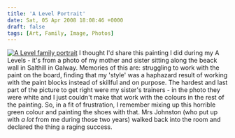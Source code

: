 ```yaml
---
title: 'A Level Portrait'
date: Sat, 05 Apr 2008 18:08:46 +0000
draft: false
tags: [Art, Family, Image, Photos]
---
```


[![A Level family portrait](http://gerard.interwebworld.co.uk/files/2008/04/a-level-portrait.jpg)](http://gerard.interwebworld.co.uk/files/2008/04/a-level-portrait.jpg) I thought I'd share this painting I did during my A Levels - it's from a photo of my mother and sister sitting along the beack wall in Salthill in Galway. Memories of this are: struggling to work with the paint on the board, finding that my 'style' was a haphazard result of working with the paint blocks instead of skillful and on purpose. The hardest and last part of the picture to get right were my sister's trainers - in the photo they were white and I just couldn't make that work with the colours in the rest of the painting. So, in a fit of frustration, I remember mixing up this horrible green colour and painting the shoes with that. Mrs Johnston (who put up with _a lot_ from me during those two years) walked back into the room and declared the thing a raging success.